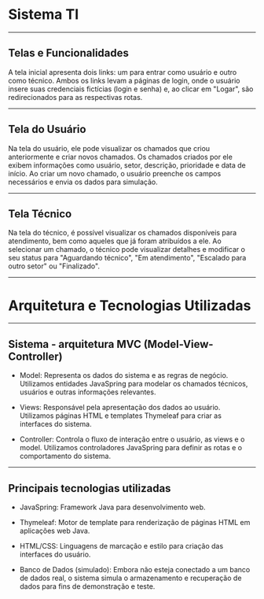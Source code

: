 # Sistema TI
***
## Telas e Funcionalidades

A tela inicial apresenta dois links: um para entrar como 
usuário e outro como técnico. Ambos os links levam a páginas 
de login, onde o usuário insere suas credenciais fictícias 
(login e senha) e, ao clicar em "Logar", são redirecionados 
para as respectivas rotas.

***

## Tela do Usuário

Na tela do usuário, ele pode visualizar os chamados que criou 
anteriormente e criar novos chamados. Os chamados criados por 
ele exibem informações como usuário, setor, descrição, 
prioridade e data de início. Ao criar um novo chamado, 
o usuário preenche os campos necessários e envia os dados 
para simulação.

***

## Tela Técnico

Na tela do técnico, é possível visualizar os chamados disponíveis 
para atendimento, bem como aqueles que já foram atribuídos a ele. 
Ao selecionar um chamado, o técnico pode visualizar detalhes e 
modificar o seu status para "Aguardando técnico", "Em atendimento", 
"Escalado para outro setor" ou "Finalizado".

***

# Arquitetura e Tecnologias Utilizadas

***

## Sistema - arquitetura MVC (Model-View-Controller)

* Model: Representa os dados do sistema e as regras de negócio. 
Utilizamos entidades JavaSpring para modelar os chamados técnicos, 
usuários e outras informações relevantes.

* Views: Responsável pela apresentação dos dados ao usuário. Utilizamos 
páginas HTML e templates Thymeleaf para criar as interfaces do sistema.

* Controller: Controla o fluxo de interação entre o usuário, as views e o model. 
Utilizamos controladores JavaSpring para definir as rotas e o comportamento do sistema.

***

## Principais tecnologias utilizadas

* JavaSpring: Framework Java para desenvolvimento web.

* Thymeleaf: Motor de template para renderização de páginas HTML em aplicações web Java.

* HTML/CSS: Linguagens de marcação e estilo para criação das interfaces do usuário.

* Banco de Dados (simulado): Embora não esteja conectado a um banco de dados real, 
o sistema simula o armazenamento e recuperação de dados para fins de demonstração e teste.